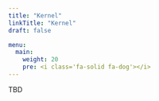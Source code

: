 ```yaml
---
title: "Kernel"
linkTitle: "Kernel"
draft: false

menu:
  main:
    weight: 20
    pre: <i class='fa-solid fa-dog'></i>
---
```


TBD
